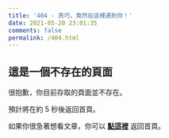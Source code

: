 ```yaml
---
title: '404 - 真巧，竟然在這裡遇到你！'
date: 2021-05-20 23:01:35
comments: false
permalink: /404.html
---
```


<!-- markdownlint-disable MD039 MD033 -->

## 這是一個不存在的頁面

很抱歉，你目前存取的頁面並不存在。

預計將在約 <span id="timeout">5</span> 秒後返回首頁。

如果你很急著想看文章，你可以 **[點這裡](https://mikeyangyo.github.io/)** 返回首頁。

<script>
const countTime = 5;

function count() {
  
  document.getElementById('timeout').textContent = countTime;
  countTime -= 1;
  if(countTime === 0){
    location.href = 'https://mikeyangyo.github.io/'; // 記得改成自己網址 Url
  }
  setTimeout(() => {
    count();
  }, 1000);
}

count();
</script>
